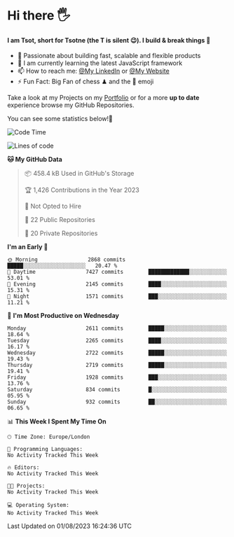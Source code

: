 # Hi there :raised_hand_with_fingers_splayed:
#### I am Tsot, short for Tsotne (the T is silent :wink:). I build & break things :space_invader:
- :telescope: Passionate about building fast, scalable and flexible products
- :seedling: I am currently learning the latest JavaScript framework 
- :mailbox: How to reach me: [@My LinkedIn](https://www.linkedin.com/in/tsotne-gvadzabia/) or [@My Website](https://tsotne.co.uk/contact)
- :zap: Fun Fact: Big Fan of chess ♟ and the 👾 emoji

Take a look at my Projects on my [Portfolio](https://tsotne.co.uk/) or for a more **up to date** experience browse my GitHub Repositories.

You can see some statistics below!:space_invader:
<!--START_SECTION:waka-->
![Code Time](http://img.shields.io/badge/Code%20Time-761%20hrs%202%20mins-blue)

![Lines of code](https://img.shields.io/badge/From%20Hello%20World%20I%27ve%20Written-6.7%20million%20lines%20of%20code-blue)

**🐱 My GitHub Data** 

> 📦 458.4 kB Used in GitHub's Storage 
 > 
> 🏆 1,426 Contributions in the Year 2023
 > 
> 🚫 Not Opted to Hire
 > 
> 📜 22 Public Repositories 
 > 
> 🔑 20 Private Repositories 
 > 
**I'm an Early 🐤** 

```text
🌞 Morning                2868 commits        █████░░░░░░░░░░░░░░░░░░░░   20.47 % 
🌆 Daytime                7427 commits        █████████████░░░░░░░░░░░░   53.01 % 
🌃 Evening                2145 commits        ████░░░░░░░░░░░░░░░░░░░░░   15.31 % 
🌙 Night                  1571 commits        ███░░░░░░░░░░░░░░░░░░░░░░   11.21 % 
```
📅 **I'm Most Productive on Wednesday** 

```text
Monday                   2611 commits        █████░░░░░░░░░░░░░░░░░░░░   18.64 % 
Tuesday                  2265 commits        ████░░░░░░░░░░░░░░░░░░░░░   16.17 % 
Wednesday                2722 commits        █████░░░░░░░░░░░░░░░░░░░░   19.43 % 
Thursday                 2719 commits        █████░░░░░░░░░░░░░░░░░░░░   19.41 % 
Friday                   1928 commits        ███░░░░░░░░░░░░░░░░░░░░░░   13.76 % 
Saturday                 834 commits         █░░░░░░░░░░░░░░░░░░░░░░░░   05.95 % 
Sunday                   932 commits         ██░░░░░░░░░░░░░░░░░░░░░░░   06.65 % 
```


📊 **This Week I Spent My Time On** 

```text
🕑︎ Time Zone: Europe/London

💬 Programming Languages: 
No Activity Tracked This Week

🔥 Editors: 
No Activity Tracked This Week

🐱‍💻 Projects: 
No Activity Tracked This Week

💻 Operating System: 
No Activity Tracked This Week
```


 Last Updated on 01/08/2023 16:24:36 UTC
<!--END_SECTION:waka-->

